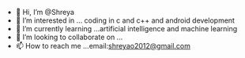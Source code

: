 - 👋 Hi, I’m @Shreya
- 👀 I’m interested in ... coding in c and c++ and android development
- 🌱 I’m currently learning ...artificial intelligence and machine learning
- 💞️ I’m looking to collaborate on ...
- 📫 How to reach me ...email:shreyao2012@gmail.com

<!---
Shreyao2012/Shreyao2012 is a ✨ special ✨ repository because its `README.md` (this file) appears on your GitHub profile.
You can click the Preview link to take a look at your changes.
--->
